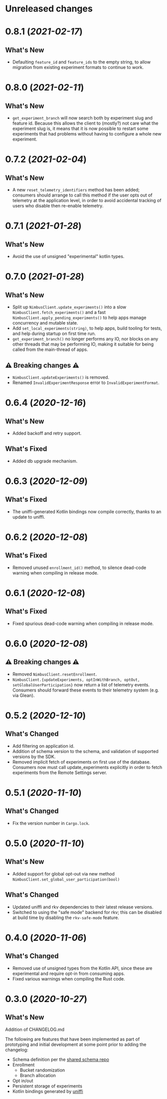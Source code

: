# Unreleased changes

# 0.8.1 (_2021-02-17_)

## What's New

- Defaulting `feature_id` and `feature_ids` to the empty string, to allow migration from existing
experiment formats to continue to work.

# 0.8.0 (_2021-02-11_)

## What's New

- `get_experiment_branch` will now search both by experiment slug and feature id.  Because this
allows the client to (mostly?) not care what the experiment slug is, it means that it is now
possible to restart some experiments that had problems without having to configure a whole new
experiment.

# 0.7.2 (_2021-02-04_)

## What's New

- A new `reset_telemetry_identifiers` method has been added; consumers should arrange to call
  this method if the user opts out of telemetry at the application level, in order to avoid
  accidental tracking of users who disable then re-enable telemetry.

# 0.7.1 (_2021-01-28_)

## What's New

- Avoid the use of unsigned "experimental" kotlin types.

# 0.7.0 (_2021-01-28_)

## What's New

- Split up `NimbusClient.update_experiments()` into a slow `NimbusClient.fetch_experiments()`
  and a fast `NimbusClient.apply_pending_experiments()` to help apps manage concurrency and
  mutable state.
- Add `set_local_experiments(string)`, to help apps, build tooling for tests, and help during
  startup on first time run.
- `get_experiment_branch()` no longer performs any IO, nor blocks on any other threads that
  may be performing IO, making it suitable for being called from the main-thread of apps.

## ⚠️ Breaking changes ⚠️

- `NimbusClient.updateExperiments()` is removed.
- Renamed `InvalidExperimentResponse` error to `InvalidExperimentFormat`.

# 0.6.4 (_2020-12-16_)

## What's New

- Added backoff and retry support.

## What's Fixed

- Added db upgrade mechanism.

# 0.6.3 (_2020-12-09_)

## What's Fixed

- The uniffi-generated Kotlin bindings now compile correctly, thanks to an update to uniffi.

# 0.6.2 (_2020-12-08_)

## What's Fixed

- Removed unused `enrollment_id()` method, to silence dead-code warning when compiling in release mode.

# 0.6.1 (_2020-12-08_)

## What's Fixed

- Fixed spurious dead-code warning when compiling in release mode.

# 0.6.0 (_2020-12-08_)

## ⚠️ Breaking changes ⚠️

- Removed `NimbusClient.resetEnrollment`.
- `NimbusClient.{updateExperiments, optInWithBranch, optOut, setGlobalUserParticipation}`
  now return a list of telemetry events. Consumers should forward these events to their
  telemetry system (e.g. via Glean).

# 0.5.2 (_2020-12-10_)

## What's Changed

- Add filtering on application id.
- Addition of schema version to the schema, and validation of supported versions by the SDK.
- Removed implicit fetch of experiments on first use of the database. Consumers now must
  call update_experiments explicitly in order to fetch experiments from the Remote Settings
  server.

# 0.5.1 (_2020-11-10_)

## What's Changed

- Fix the version number in `Cargo.lock`.

# 0.5.0 (_2020-11-10_)

## What's New

- Added support for global opt-out via new method
  `NimbusClient.set_global_user_participation(bool)`

## What's Changed

- Updated uniffi and rkv dependencies to their latest
  release versions.
- Switched to using the "safe mode" backend for rkv;
  this can be disabled at build time by disabling the
  `rkv-safe-mode` feature.

# 0.4.0 (_2020-11-06_)

## What's Changed

- Removed use of unsigned types from the Kotlin API, since these
  are experimental and require opt-in from consuming apps.
- Fixed various warnings when compiling the Rust code.

# 0.3.0 (_2020-10-27_)

## What's New

Addition of CHANGELOG.md

The following are features that have been implemented as part of prototyping and initial development at some point prior to adding the changelog:

- Schema definition per the [shared schema repo](https://github.com/mozilla/nimbus-shared)
- Enrollment
  - Bucket randomization
  - Branch allocation
- Opt in/out
- Persistent storage of experiments
- Kotlin bindings generated by [uniffi](https://github.com/mozilla/uniffi-rs)

